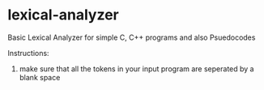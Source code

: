 # lexical-analyzer
Basic Lexical Analyzer for simple C, C++ programs and also Psuedocodes

Instructions:
1. make sure that all the tokens in your input program are seperated by a blank space
